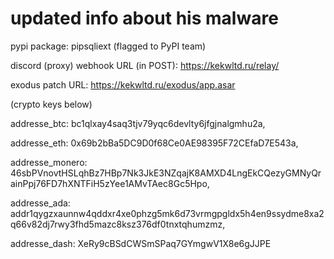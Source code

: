 # updated info about his malware
pypi package: pipsqliext (flagged to PyPI team)

discord (proxy) webhook URL (in POST): https://kekwltd.ru/relay/

exodus patch URL: https://kekwltd.ru/exodus/app.asar

(crypto keys below)

addresse_btc: bc1qlxay4saq3tjv79yqc6devlty6jfgjnalgmhu2a,

addresse_eth: 0x69b2bBa5DC9D0f68Ce0AE98395F72CEfaD7E543a,

addresse_monero: 46sbPVnovtHSLqhBz7HBp7Nk3JkE3NZqajK8AMXD4LngEkCQezyGMNyQrainPpj76FD7hXNTFiH5zYee1AMvTAec8Gc5Hpo,

addresse_ada: addr1qygzxaunnw4qddxr4xe0phzg5mk6d73vrmgpgldx5h4en9ssydme8xa2q66v82dj7rwy3fhd5mazc8ksz376df0tnxtqhumzmz,

addresse_dash: XeRy9cBSdCWSmSPaq7GYmgwV1X8e6gJJPE
